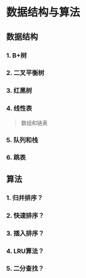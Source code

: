 # 数据结构与算法

## 数据结构

### 1. B+树

### 2. 二叉平衡树

### 3. 红黑树

### 4. 线性表

> 数组和链表

### 5. 队列和栈

### 6. 跳表

## 算法

### 1. 归并排序？

### 2. 快速排序？

### 3. 插入排序？

### 4. LRU算法？

### 5. 二分查找？

